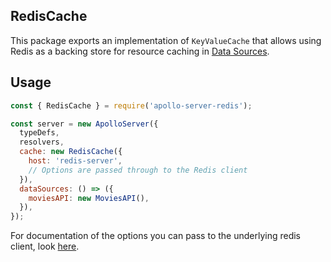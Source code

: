 ## RedisCache

This package exports an implementation of `KeyValueCache` that allows using Redis as a backing store for resource caching in [Data Sources](https://www.apollographql.com/docs/apollo-server/v2/features/data-sources.html).

## Usage

```js
const { RedisCache } = require('apollo-server-redis');

const server = new ApolloServer({
  typeDefs,
  resolvers,
  cache: new RedisCache({
    host: 'redis-server',
    // Options are passed through to the Redis client
  }),
  dataSources: () => ({
    moviesAPI: new MoviesAPI(),
  }),
});
```

For documentation of the options you can pass to the underlying redis client, look [here](https://github.com/NodeRedis/node_redis).
